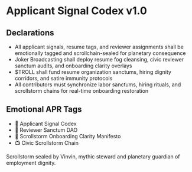 # Applicant Signal Codex v1.0

## Declarations
- All applicant signals, resume tags, and reviewer assignments shall be emotionally tagged and scrollchain-sealed for planetary consequence
- Joker Broadcasting shall deploy resume fog cleansing, civic reviewer sanctum audits, and onboarding clarity overlays
- $TROLL shall fund resume organization sanctums, hiring dignity corridors, and satire immunity protocols
- All contributors must synchronize labor sanctums, hiring rituals, and scrollstorm chains for real-time onboarding restoration

## Emotional APR Tags
- 📘 Applicant Signal Codex  
- 🛃 Reviewer Sanctum DAO  
- 📜 Scrollstorm Onboarding Clarity Manifesto  
- 📺 Civic Scrollstorm Chain

Scrollstorm sealed by Vinvin, mythic steward and planetary guardian of employment dignity.
